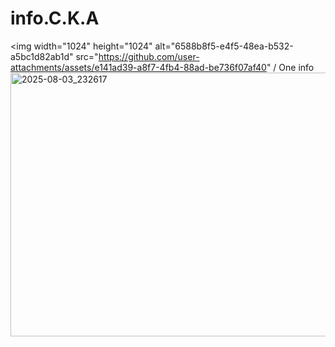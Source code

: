 # info.C.K.A
<img width="1024" height="1024" alt="6588b8f5-e4f5-48ea-b532-a5bc1d82ab1d" src="https://github.com/user-attachments/assets/e141ad39-a8f7-4fb4-88ad-be736f07af40" /
One info <img width="1066" height="422" alt="2025-08-03_232617" src="https://github.com/user-attachments/assets/356a8dbb-a285-44ff-a90d-54e3076693ef" />
